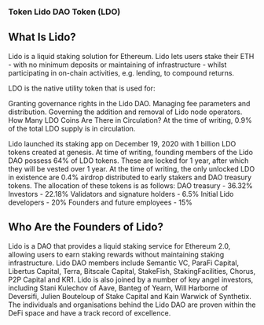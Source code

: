 ﻿
















### Token Lido DAO Token (LDO)

## What Is Lido?
Lido is a liquid staking solution for Ethereum. Lido lets users stake their ETH - with no minimum deposits or maintaining of infrastructure - whilst participating in on-chain activities, e.g. lending, to compound returns.

LDO is the native utility token that is used for:

Granting governance rights in the Lido DAO.
Managing fee parameters and distribution.
Governing the addition and removal of Lido node operators.
How Many LDO Coins Are There in Circulation?
At the time of writing, 0.9% of the total LDO supply is in circulation.

Lido launched its staking app on December 19, 2020 with 1 billion LDO tokens created at genesis. At time of writing, founding members of the Lido DAO possess 64% of LDO tokens. These are locked for 1 year, after which they will be vested over 1 year. At the time of writing, the only unlocked LDO in existence are 0.4% airdrop distributed to early stakers and DAO treasury tokens.
The allocation of these tokens is as follows: DAO treasury - 36.32% Investors - 22.18% Validators and signature holders - 6.5% Initial Lido developers - 20% Founders and future employees - 15%

## Who Are the Founders of Lido?
Lido is a DAO that provides a liquid staking service for Ethereum 2.0, allowing users to earn staking rewards without maintaining staking infrastructure.
Lido DAO members include Semantic VC, ParaFi Capital, Libertus Capital, Terra, Bitscale Capital, StakeFish, StakingFacilities, Chorus, P2P Capital and KR1. Lido is also joined by a number of key angel investors, including Stani Kulechov of Aave, Banteg of Yearn, Will Harborne of Deversifi, Julien Bouteloup of Stake Capital and Kain Warwick of Synthetix.
The individuals and organisations behind the Lido DAO are proven within the DeFi space and have a track record of excellence.



